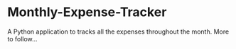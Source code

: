 # Monthly-Expense-Tracker
A Python application to tracks all the expenses throughout the month.
More to follow...
